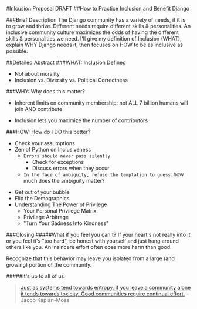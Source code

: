 #Inlcusion Proposal DRAFT
##How to Practice Inclusion and Benefit Django

###Brief Description
The Django community has a variety of needs, if it is to grow and thrive.  Different needs require different skills & personalities. An inclusive community culture maximizes the odds of having the different skills & personalities we need. I'll give my definition of Inclusion (WHAT), explain WHY Django needs it, then focuses on HOW to be as inclusive as possible.

##Detailed Abstract
###WHAT: Inclusion Defined
-  Not about morality
-  Inclusion vs. Diversity vs. Political Correctness

###WHY: Why does this matter?
-  Inherent limits on community membership: not ALL 7 billion humans will join AND contribute
+  Inclusion lets you maximize the number of contributors

###HOW: How do I DO this better?
-  Check your assumptions
-  Zen of Python on Inclusiveness
    +  `Errors should never pass silently`
        +  Check for exceptions
        +  Discuss errors when they occur
    +  `In the face of ambiguity, refuse the temptation to guess`: how much does the ambiguity matter?
+  Get out of your bubble
+  Flip the Demographics
+  Understanding The Power of Privilege
    *  Your Personal Privilege Matrix
    +  Privilege Arbitrage
    +  "Turn Your Sadness Into Kindness"

###Closing
#####What if you feel you can't?
If your heart's not really into it or you feel it's "too hard", be honest with yourself and just hang around others like you. An insincere effort often does more harm than good.

Recognize that this behavior may leave you isolated from a large (and growing) portion of the community.

#####It's up to all of us
>[Just as systems tend towards entropy, if you leave a community alone it tends towards toxicity. Good communities require continual effort.](https://twitter.com/jacobian/status/514104755660914688) - Jacob Kaplan-Moss
